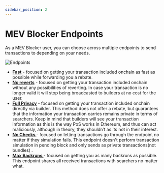 ```yaml
---
sidebar_position: 2
---
```


# MEV Blocker Endpoints

As a MEV Blocker user, you can choose across multiple endpoints to send transactions to depending on your needs.

![Endpoints](/img/mevblocker/Endpoints_protection.png)

- **[Fast](https://rpc.mevblocker.io/fast)** - focused on getting your transaction included onchain as fast as possible while forwarding you a rebate.
- **[No reverts](https://rpc.mevblocker.io/noreverts)** - focused on getting your transaction included onchain without any possibilities of reverting. In case your transaction is no longer valid it will stop being broadcasted to builders at no cost for the user.
- **[Full Privacy](https://rpc.mevblocker.io/fullprivacy)** - focused on getting your transaction included onchain directly via builder. This method does not offer a rebate, but guarantees that the information your transaction carries remains private in terms of searchers. Keep in mind that builders will see your transaction information as this is the way PoS works in Ethereum, and thus can act maliciously, although in theory, they shouldn’t as its not in their interest.
- **[No Checks ](https://rpc.mevblocker.io/nochecks)** - focused on letting transactions go through the endpoint no matter if they simulation fails. This endpoint doesn't perform transaction simulation in pending block and only sends as private transactions(not bundles) .
- **[Max Backruns ](https://rpc.mevblocker.io/maxbackruns)** - focused on getting you as many backruns as possible. This endpoint shares all received transactions with searchers no matter what.